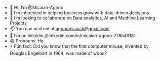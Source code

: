 - 👋 Hi, I’m @Micaiah-Agono
- 👀 I’m interested in helping business grow with data-driven decisions
- 💞️ I’m looking to collaborate on Data analytics, AI and Machine Learning Projects
- 📫 You can mail me at agonomicaiah@gmail.com
- 🌱 I’m on linkedin @linkedin.com/in/micaiah-agono-778b49181
- 😄 Pronouns: He
- ⚡ Fun fact: Did you know that the first computer mouse, invented by Douglas Engelbart in 1964, was made of wood?

<!---
Micaiah-Agono/Micaiah-Agono is a ✨ special ✨ repository because its `README.md` (this file) appears on your GitHub profile.
You can click the Preview link to take a look at your changes.
--->
